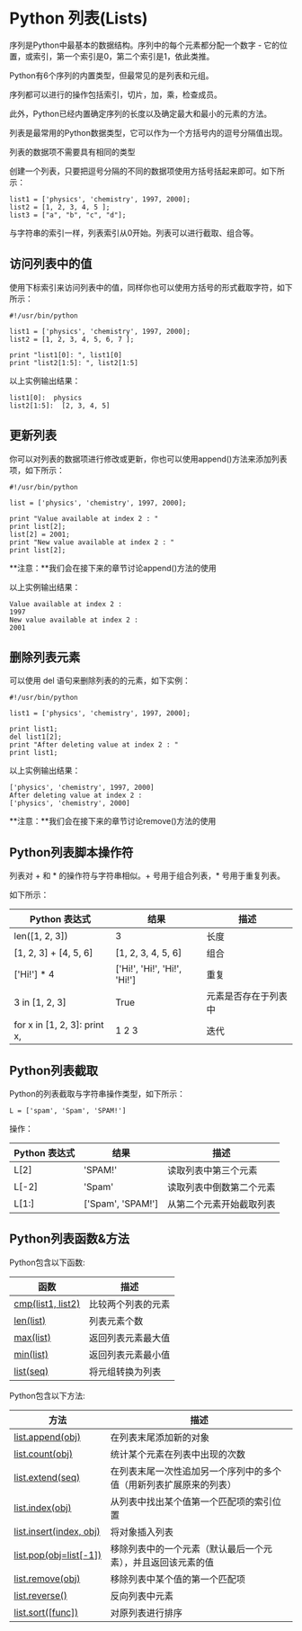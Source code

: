 
# Python 列表(Lists)

序列是Python中最基本的数据结构。序列中的每个元素都分配一个数字 - 它的位置，或索引，第一个索引是0，第二个索引是1，依此类推。

Python有6个序列的内置类型，但最常见的是列表和元组。

序列都可以进行的操作包括索引，切片，加，乘，检查成员。

此外，Python已经内置确定序列的长度以及确定最大和最小的元素的方法。

列表是最常用的Python数据类型，它可以作为一个方括号内的逗号分隔值出现。

列表的数据项不需要具有相同的类型

创建一个列表，只要把逗号分隔的不同的数据项使用方括号括起来即可。如下所示：

```
list1 = ['physics', 'chemistry', 1997, 2000];
list2 = [1, 2, 3, 4, 5 ];
list3 = ["a", "b", "c", "d"];

```

与字符串的索引一样，列表索引从0开始。列表可以进行截取、组合等。

## 访问列表中的值

使用下标索引来访问列表中的值，同样你也可以使用方括号的形式截取字符，如下所示：

```
#!/usr/bin/python

list1 = ['physics', 'chemistry', 1997, 2000];
list2 = [1, 2, 3, 4, 5, 6, 7 ];

print "list1[0]: ", list1[0]
print "list2[1:5]: ", list2[1:5]

```

以上实例输出结果：

```
list1[0]:  physics
list2[1:5]:  [2, 3, 4, 5]

```

## 更新列表

你可以对列表的数据项进行修改或更新，你也可以使用append()方法来添加列表项，如下所示：

```
#!/usr/bin/python

list = ['physics', 'chemistry', 1997, 2000];

print "Value available at index 2 : "
print list[2];
list[2] = 2001;
print "New value available at index 2 : "
print list[2];

```

**注意：**我们会在接下来的章节讨论append()方法的使用

以上实例输出结果：

```
Value available at index 2 :
1997
New value available at index 2 :
2001

```

## 删除列表元素

可以使用 del 语句来删除列表的的元素，如下实例：

```
#!/usr/bin/python

list1 = ['physics', 'chemistry', 1997, 2000];

print list1;
del list1[2];
print "After deleting value at index 2 : "
print list1;

```

以上实例输出结果：

```
['physics', 'chemistry', 1997, 2000]
After deleting value at index 2 :
['physics', 'chemistry', 2000]

```

**注意：**我们会在接下来的章节讨论remove()方法的使用

## Python列表脚本操作符

列表对 + 和 * 的操作符与字符串相似。+ 号用于组合列表，* 号用于重复列表。

如下所示：

| Python 表达式 | 结果 | 描述 |
| --- | --- | --- |
| len([1, 2, 3]) | 3 | 长度 |
| [1, 2, 3] + [4, 5, 6] | [1, 2, 3, 4, 5, 6] | 组合 |
| ['Hi!'] * 4 | ['Hi!', 'Hi!', 'Hi!', 'Hi!'] | 重复 |
| 3 in [1, 2, 3] | True | 元素是否存在于列表中 |
| for x in [1, 2, 3]: print x, | 1 2 3 | 迭代 |

## Python列表截取

Python的列表截取与字符串操作类型，如下所示：

```
L = ['spam', 'Spam', 'SPAM!']

```

操作：

| Python 表达式 | 结果 | 描述 |
| --- | --- | --- |
| L[2] | 'SPAM!' | 读取列表中第三个元素 |
| L[-2] | 'Spam' | 读取列表中倒数第二个元素 |
| L[1:] | ['Spam', 'SPAM!'] | 从第二个元素开始截取列表 |

## Python列表函数&方法

Python包含以下函数:

| 函数 | 描述 |
| --- | --- |
| [cmp(list1, list2)](att-list-cmp.html) |  比较两个列表的元素 |
| [len(list)](att-list-len.html) |  列表元素个数 |
| [max(list)](att-list-max.html) |  返回列表元素最大值 |
| [min(list)](att-list-min.html) |  返回列表元素最小值 |
| [list(seq)](att-list-list.html) |  将元组转换为列表 |

Python包含以下方法:

| 方法 | 描述 |
| --- | --- |
| [list.append(obj)](att-list-append.html)  | 在列表末尾添加新的对象 |
| [list.count(obj)](att-list-count.html)  | 统计某个元素在列表中出现的次数 |
| [list.extend(seq)](att-list-extend.html)  | 在列表末尾一次性追加另一个序列中的多个值（用新列表扩展原来的列表） |
| [list.index(obj)](att-list-index.html)  | 从列表中找出某个值第一个匹配项的索引位置 |
| [list.insert(index, obj)](att-list-insert.html)  | 将对象插入列表 |
| [list.pop(obj=list[-1])](att-list-pop.html)  | 移除列表中的一个元素（默认最后一个元素），并且返回该元素的值 |
| [list.remove(obj)](att-list-remove.html)  | 移除列表中某个值的第一个匹配项 |
| [list.reverse()](att-list-reverse.html)  | 反向列表中元素 |
| [list.sort([func])](att-list-sort.html)  | 对原列表进行排序 |


